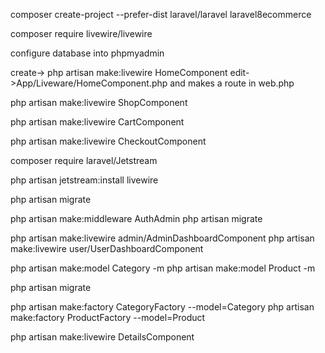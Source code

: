 composer create-project --prefer-dist laravel/laravel laravel8ecommerce

composer require livewire/livewire

configure database into phpmyadmin

create-> php artisan make:livewire HomeComponent edit->App/Liveware/HomeComponent.php
and makes a route in web.php

php artisan make:livewire ShopComponent

php artisan make:livewire CartComponent

php artisan make:livewire CheckoutComponent

composer require laravel/Jetstream

php artisan jetstream:install livewire

php artisan migrate


php artisan make:middleware AuthAdmin
php artisan migrate

php artisan make:livewire admin/AdminDashboardComponent
php artisan make:livewire user/UserDashboardComponent

php artisan make:model Category -m
php artisan make:model Product -m

php artisan migrate

php artisan make:factory CategoryFactory --model=Category
php artisan make:factory ProductFactory --model=Product

php artisan make:livewire DetailsComponent
